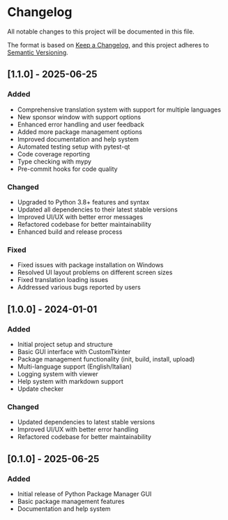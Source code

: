 # Changelog

All notable changes to this project will be documented in this file.

The format is based on [Keep a Changelog](https://keepachangelog.com/en/1.0.0/),
and this project adheres to [Semantic Versioning](https://semver.org/spec/v2.0.0.html).

## [1.1.0] - 2025-06-25

### Added
- Comprehensive translation system with support for multiple languages
- New sponsor window with support options
- Enhanced error handling and user feedback
- Added more package management options
- Improved documentation and help system
- Automated testing setup with pytest-qt
- Code coverage reporting
- Type checking with mypy
- Pre-commit hooks for code quality

### Changed
- Upgraded to Python 3.8+ features and syntax
- Updated all dependencies to their latest stable versions
- Improved UI/UX with better error messages
- Refactored codebase for better maintainability
- Enhanced build and release process

### Fixed
- Fixed issues with package installation on Windows
- Resolved UI layout problems on different screen sizes
- Fixed translation loading issues
- Addressed various bugs reported by users

## [1.0.0] - 2024-01-01

### Added
- Initial project setup and structure
- Basic GUI interface with CustomTkinter
- Package management functionality (init, build, install, upload)
- Multi-language support (English/Italian)
- Logging system with viewer
- Help system with markdown support
- Update checker

### Changed
- Updated dependencies to latest stable versions
- Improved UI/UX with better error handling
- Refactored codebase for better maintainability

## [0.1.0] - 2025-06-25
### Added
- Initial release of Python Package Manager GUI
- Basic package management features
- Documentation and help system
